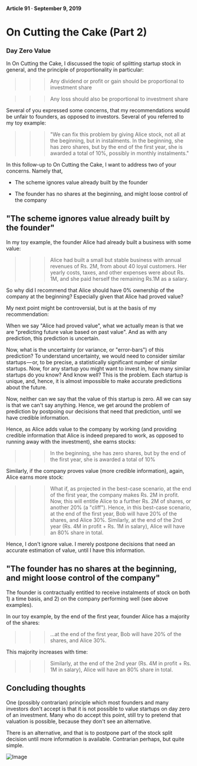 #### Article 91 · September 9, 2019

# On Cutting the Cake (Part 2)

### Day Zero Value

In On Cutting the Cake, I discussed the topic of splitting startup stock in general, and the principle of proportionality in particular:

>>> Any dividend or profit or gain should be proportional to investment share

>>> Any loss should also be proportional to investment share

Several of you expressed some concerns, that my recommendations would be unfair to founders, as opposed to investors. Several of you referred to my toy example:

>>> "We can fix this problem by giving Alice stock, not all at the beginning, but in instalments. In the beginning, she has zero shares, but by the end of the first year, she is awarded a total of 10%, possibly in monthly instalments."

In this follow-up to On Cutting the Cake, I want to address two of your concerns. Namely that,

* The scheme ignores value already built by the founder

* The founder has no shares at the beginning, and might loose control of the company

## "The scheme ignores value already built by the founder"

In my toy example, the founder Alice had already built a business with some value:

>>> Alice had built a small but stable business with annual revenues of Rs. 2M, from about 40 loyal customers. Her yearly costs, taxes, and other expenses were about Rs. 1M, and she paid herself the remaining Rs.1M as a salary.

So why did I recommend that Alice should have 0% ownership of the company at the beginning? Especially given that Alice had proved value?

My next point might be controversial, but is at the basis of my recommendation:

When we say "Alice had proved value", what we actually mean is that we are "predicting future value based on past value". And as with any prediction, this prediction is uncertain.

Now, what is the uncertainty (or variance, or "error-bars") of this prediction? To understand uncertainty, we would need to consider similar startups — or, to be precise, a statistically significant number of similar startups. Now, for any startup you might want to invest in, how many similar startups do you know? And know well? This is the problem. Each startup is unique, and, hence, it is almost impossible to make accurate predictions about the future.

Now, neither can we say that the value of this startup is zero. All we can say is that we can't say anything. Hence, we get around the problem of prediction by postpoing our decisions that need that prediction, until we have credible information.

Hence, as Alice adds value to the company by working (and providing credible information that Alice is indeed prepared to work, as opposed to running away with the investment), she earns stocks:

>>> In the beginning, she has zero shares, but by the end of the first year, she is awarded a total of 10%

Similarly, if the company proves value (more credible information), again, Alice earns more stock:

>>> What if, as projected in the best-case scenario, at the end of the first year, the company makes Rs. 2M in profit. Now, this will entitle Alice to a further Rs. 2M of shares, or another 20% (a "cliff"). Hence, in this best-case scenario, at the end of the first year, Bob will have 20% of the shares, and Alice 30%. Similarly, at the end of the 2nd year (Rs. 4M in profit + Rs. 1M in salary), Alice will have an 80% share in total.

Hence, I don't ignore value. I merely postpone decisions that need an accurate estimation of value, until I have this information.

## "The founder has no shares at the beginning, and might loose control of the company"

The founder is contractually entitled to receive instalments of stock on both 1) a time basis, and 2) on the company performing well (see above examples).

In our toy example, by the end of the first year, founder Alice has a majority of the shares:

>>> ...at the end of the first year, Bob will have 20% of the shares, and Alice 30%.

This majority increases with time:

>>> Similarly, at the end of the 2nd year (Rs. 4M in profit + Rs. 1M in salary), Alice will have an 80% share in total.

## Concluding thoughts

One (possibly contrarian) principle which most founders and many investors don't accept is that it is not possible to value startups on day zero of an investment. Many who do accept this point, still try to pretend that valuation is possible, because they don't see an alternative.

There is an alternative, and that is to postpone part of the stock split decision until more information is available. Contrarian perhaps, but quite simple.

![Image](https://cdn-images-1.medium.com/max/800/1*eoT9yBOU02V7JYqso1Fp8A.png)